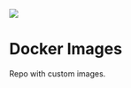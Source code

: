 ![](https://github.com/whoan/docker-images/workflows/Docker%20Image%20CI/badge.svg)

# Docker Images

Repo with custom images.

